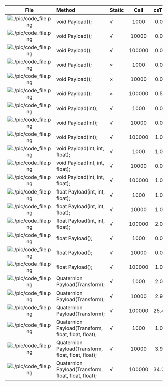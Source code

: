 | File      | Method    |  Static   | Call      | csTime    | jsTime    | luaTime   | csResult  | jsResult  | luaResult |
| :----:    | :----     |  :----    | :----:    | :----:    | :----:    | :----:    | :----:    | :----:    | :----:    |
| ![./pic/code_file.png](./Assets/CScripts/Examples/Example1.cs)       | void Payload();       | √       | 1000       | 0.0ms       | 4.9ms       | 4.9ms       | `null`       | `null`       | `null`       |
| ![./pic/code_file.png](./Assets/CScripts/Examples/Example1.cs)       | void Payload();       | √       | 10000       | 0.0ms       | 17.6ms       | 26.4ms       | `null`       | `null`       | `null`       |
| ![./pic/code_file.png](./Assets/CScripts/Examples/Example1.cs)       | void Payload();       | √       | 100000       | 0.0ms       | 180.4ms       | 276.9ms       | `null`       | `null`       | `null`       |
| ![./pic/code_file.png](./Assets/CScripts/Examples/Example2.cs)       | void Payload();       | ×       | 1000       | 0.0ms       | 2.9ms       | 5.9ms       | `null`       | `null`       | `null`       |
| ![./pic/code_file.png](./Assets/CScripts/Examples/Example2.cs)       | void Payload();       | ×       | 10000       | 0.0ms       | 24.4ms       | 33.8ms       | `null`       | `null`       | `null`       |
| ![./pic/code_file.png](./Assets/CScripts/Examples/Example2.cs)       | void Payload();       | ×       | 100000       | 0.5ms       | 187.4ms       | 377.4ms       | `null`       | `null`       | `null`       |
| ![./pic/code_file.png](./Assets/CScripts/Examples/Example3.cs)       | void Payload(int);       | √       | 1000       | 0.0ms       | 4.9ms       | 5.9ms       | `null`       | `null`       | `null`       |
| ![./pic/code_file.png](./Assets/CScripts/Examples/Example3.cs)       | void Payload(int);       | √       | 10000       | 0.0ms       | 22.5ms       | 26.3ms       | `null`       | `null`       | `null`       |
| ![./pic/code_file.png](./Assets/CScripts/Examples/Example3.cs)       | void Payload(int);       | √       | 100000       | 1.0ms       | 248.2ms       | 269.4ms       | `null`       | `null`       | `null`       |
| ![./pic/code_file.png](./Assets/CScripts/Examples/Example4.cs)       | void Payload(int, int, float);       | √       | 1000       | 1.0ms       | 3.9ms       | 3.9ms       | `null`       | `null`       | `null`       |
| ![./pic/code_file.png](./Assets/CScripts/Examples/Example4.cs)       | void Payload(int, int, float);       | √       | 10000       | 0.0ms       | 27.5ms       | 33.2ms       | `null`       | `null`       | `null`       |
| ![./pic/code_file.png](./Assets/CScripts/Examples/Example4.cs)       | void Payload(int, int, float);       | √       | 100000       | 1.0ms       | 302.4ms       | 326.3ms       | `null`       | `null`       | `null`       |
| ![./pic/code_file.png](./Assets/CScripts/Examples/Example5.cs)       | float Payload(int, int, float);       | √       | 1000       | 1.0ms       | 4.9ms       | 4.9ms       | 1501500       | 1501500       | 1501500       |
| ![./pic/code_file.png](./Assets/CScripts/Examples/Example5.cs)       | float Payload(int, int, float);       | √       | 10000       | 1.0ms       | 30.3ms       | 35.3ms       | 1.500183E+08       | 1.50015E+08       | 150015000       |
| ![./pic/code_file.png](./Assets/CScripts/Examples/Example5.cs)       | float Payload(int, int, float);       | √       | 100000       | 2.0ms       | 311.6ms       | 411.4ms       | 1.500022E+10       | 1.500015E+10       | 15000150000       |
| ![./pic/code_file.png](./Assets/CScripts/Examples/Example6.cs)       | float Payload();       | √       | 1000       | 0.0ms       | 3.9ms       | 4.9ms       | 6000       | 6000       | 6000       |
| ![./pic/code_file.png](./Assets/CScripts/Examples/Example6.cs)       | float Payload();       | √       | 10000       | 0.0ms       | 26.4ms       | 38.5ms       | 60000       | 60000       | 60000       |
| ![./pic/code_file.png](./Assets/CScripts/Examples/Example6.cs)       | float Payload();       | √       | 100000       | 1.0ms       | 214.0ms       | 320.5ms       | 600000       | 600000       | 600000       |
| ![./pic/code_file.png](./Assets/CScripts/Examples/Example7.cs)       | Quaternion Payload(Transform);       | √       | 1000       | 2.0ms       | 22.5ms       | 12.7ms       | (0.3, 0.3, 0.3, -0.8)       | (0.3, 0.3, 0.3, -0.8)       | (0.3, 0.3, 0.3, -0.8)       |
| ![./pic/code_file.png](./Assets/CScripts/Examples/Example7.cs)       | Quaternion Payload(Transform);       | √       | 10000       | 2.9ms       | 38.1ms       | 34.2ms       | (-0.1, -0.1, -0.1, 1.0)       | (-0.1, -0.1, -0.1, 1.0)       | (-0.1, -0.1, -0.1, 1.0)       |
| ![./pic/code_file.png](./Assets/CScripts/Examples/Example7.cs)       | Quaternion Payload(Transform);       | √       | 100000       | 25.4ms       | 446.7ms       | 404.1ms       | (-0.5, -0.4, -0.4, 0.6)       | (-0.5, -0.4, -0.4, 0.6)       | (-0.5, -0.4, -0.4, 0.6)       |
| ![./pic/code_file.png](./Assets/CScripts/Examples/Example8.cs)       | Quaternion Payload(Transform, float, float, float);       | √       | 1000       | 1.0ms       | 7.8ms       | 6.8ms       | (-0.4, -0.5, -0.7, -0.2)       | (-0.4, -0.5, -0.7, -0.2)       | (-0.4, -0.5, -0.7, -0.2)       |
| ![./pic/code_file.png](./Assets/CScripts/Examples/Example8.cs)       | Quaternion Payload(Transform, float, float, float);       | √       | 10000       | 3.9ms       | 60.6ms       | 62.5ms       | (0.4, 0.5, 0.7, 0.0)       | (0.4, 0.5, 0.7, 0.0)       | (0.4, 0.5, 0.7, 0.0)       |
| ![./pic/code_file.png](./Assets/CScripts/Examples/Example8.cs)       | Quaternion Payload(Transform, float, float, float);       | √       | 100000       | 34.2ms       | 540.7ms       | 478.1ms       | (-0.1, -0.1, -0.2, -1.0)       | (-0.1, -0.1, -0.2, -1.0)       | (-0.1, -0.1, -0.2, -1.0)       |